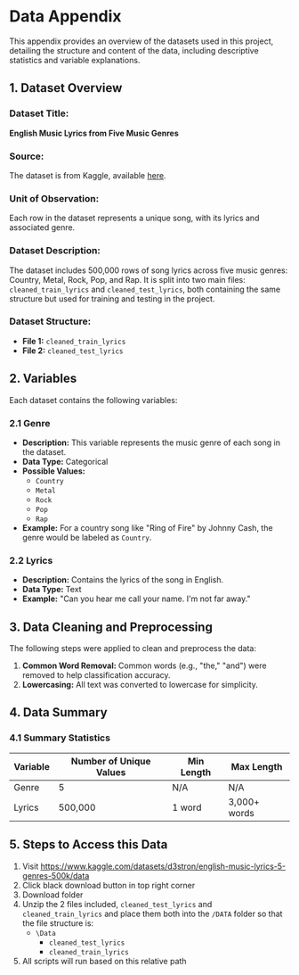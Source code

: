 # Data Appendix

This appendix provides an overview of the datasets used in this project, detailing the structure and content of the data, including descriptive statistics and variable explanations.

## 1. Dataset Overview

### Dataset Title:

**English Music Lyrics from Five Music Genres**

### Source:

The dataset is from Kaggle, available [here](https://www.kaggle.com/datasets/d3stron/english-music-lyrics-5-genres-500k/data).

### Unit of Observation:

Each row in the dataset represents a unique song, with its lyrics and associated genre.

### Dataset Description:

The dataset includes 500,000 rows of song lyrics across five music genres: Country, Metal, Rock, Pop, and Rap. It is split into two main files: `cleaned_train_lyrics` and `cleaned_test_lyrics`, both containing the same structure but used for training and testing in the project.

### Dataset Structure:

- **File 1:** `cleaned_train_lyrics`
- **File 2:** `cleaned_test_lyrics`

## 2. Variables

Each dataset contains the following variables:

### 2.1 Genre

- **Description:** This variable represents the music genre of each song in the dataset.
- **Data Type:** Categorical
- **Possible Values:**
  - `Country`
  - `Metal`
  - `Rock`
  - `Pop`
  - `Rap`
- **Example:** For a country song like "Ring of Fire" by Johnny Cash, the genre would be labeled as `Country`.

### 2.2 Lyrics

- **Description:** Contains the lyrics of the song in English.
- **Data Type:** Text
- **Example:** "Can you hear me call your name. I'm not far away."

## 3. Data Cleaning and Preprocessing

The following steps were applied to clean and preprocess the data:

1. **Common Word Removal:** Common words (e.g., "the," "and") were removed to help classification accuracy.
2. **Lowercasing:** All text was converted to lowercase for simplicity.

## 4. Data Summary

### 4.1 Summary Statistics

| Variable | Number of Unique Values | Min Length | Max Length   |
| -------- | ----------------------- | ---------- | ------------ |
| Genre    | 5                       | N/A        | N/A          |
| Lyrics   | 500,000                 | 1 word     | 3,000+ words |

## 5. Steps to Access this Data

1. Visit https://www.kaggle.com/datasets/d3stron/english-music-lyrics-5-genres-500k/data
2. Click black download button in top right corner
3. Download folder
4. Unzip the 2 files included, `cleaned_test_lyrics` and `cleaned_train_lyrics` and place them both into the `/DATA` folder so that the file structure is:
   - `\Data`
     - `cleaned_test_lyrics`
     - `cleaned_train_lyrics`
5. All scripts will run based on this relative path
